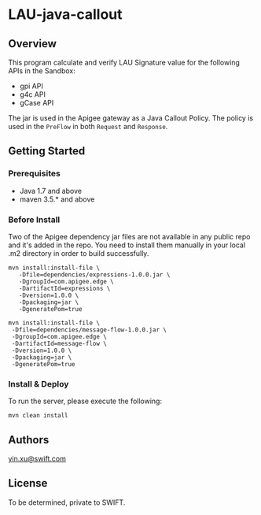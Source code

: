 # LAU-java-callout

## Overview

This program calculate and verify LAU Signature value for the following APIs in the Sandbox:
* gpi API
* g4c API
* gCase API

The jar is used in the Apigee gateway as a Java Callout Policy. The policy is used in the ``PreFlow`` in both ``Request`` and ``Response``.

## Getting Started

### Prerequisites

* Java 1.7 and above
* maven 3.5.* and above

### Before Install

Two of the Apigee dependency jar files are not available in any
public repo and it's added in the repo. You need to install them manually in your local .m2 directory in order to build successfully.

```
mvn install:install-file \
   -Dfile=dependencies/expressions-1.0.0.jar \
   -DgroupId=com.apigee.edge \
   -DartifactId=expressions \
   -Dversion=1.0.0 \
   -Dpackaging=jar \
   -DgeneratePom=true

mvn install:install-file \
 -Dfile=dependencies/message-flow-1.0.0.jar \
 -DgroupId=com.apigee.edge \
 -DartifactId=message-flow \
 -Dversion=1.0.0 \
 -Dpackaging=jar \
 -DgeneratePom=true
```


### Install & Deploy

To run the server, please execute the following:

```
mvn clean install
```

## Authors

yin.xu@swift.com

## License

To be determined, private to SWIFT.
